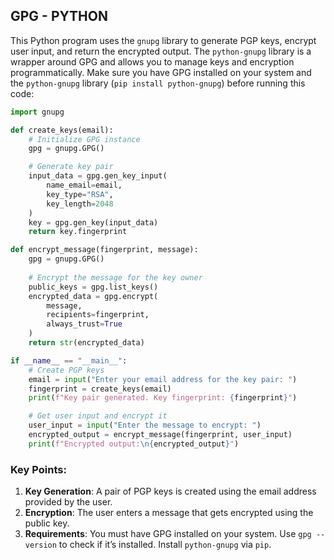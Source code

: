 ## GPG - PYTHON
This Python program uses the `gnupg` library to generate PGP keys, encrypt user input, and return the encrypted output. The `python-gnupg` library is a wrapper around GPG and allows you to manage keys and encryption programmatically. Make sure you have GPG installed on your system and the `python-gnupg` library (`pip install python-gnupg`) before running this code:

```python
import gnupg

def create_keys(email):
    # Initialize GPG instance
    gpg = gnupg.GPG()

    # Generate key pair
    input_data = gpg.gen_key_input(
        name_email=email,
        key_type="RSA",
        key_length=2048
    )
    key = gpg.gen_key(input_data)
    return key.fingerprint

def encrypt_message(fingerprint, message):
    gpg = gnupg.GPG()
    
    # Encrypt the message for the key owner
    public_keys = gpg.list_keys()
    encrypted_data = gpg.encrypt(
        message,
        recipients=fingerprint,
        always_trust=True
    )
    return str(encrypted_data)

if __name__ == "__main__":
    # Create PGP keys
    email = input("Enter your email address for the key pair: ")
    fingerprint = create_keys(email)
    print(f"Key pair generated. Key fingerprint: {fingerprint}")

    # Get user input and encrypt it
    user_input = input("Enter the message to encrypt: ")
    encrypted_output = encrypt_message(fingerprint, user_input)
    print(f"Encrypted output:\n{encrypted_output}")
```

### Key Points:
1. **Key Generation**: A pair of PGP keys is created using the email address provided by the user.
2. **Encryption**: The user enters a message that gets encrypted using the public key.
3. **Requirements**: You must have GPG installed on your system. Use `gpg --version` to check if it’s installed. Install `python-gnupg` via `pip`.


